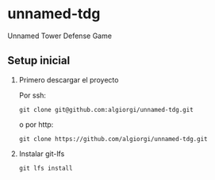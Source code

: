 # unnamed-tdg

Unnamed Tower Defense Game

## Setup inicial

1. Primero descargar el proyecto

    Por ssh: 
    ```
    git clone git@github.com:algiorgi/unnamed-tdg.git
    ```

    o por http:
    ```
    git clone https://github.com/algiorgi/unnamed-tdg.git
    ```

1. Instalar git-lfs

    ```
    git lfs install
    ```
